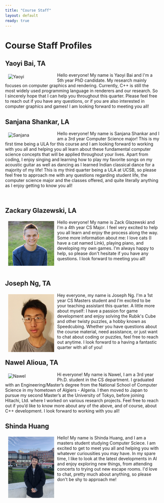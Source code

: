 ```yaml
---
title: "Course Staff"
layout: default
ready: true
---
```

# Course Staff Profiles<a name="staff"></a>

## Yaoyi Bai, TA

<img src="../staff/CS24-W24-Yaoyi-B.JPG" alt="Yaoyi" width="150px" style="float: left; margin: 5px 10px 10px 10px;">

Hello everyone! My name is Yaoyi Bai and I'm a 5th year PhD candidate. My research mainly focuses on computer graphics and rendering. Currently, C++ is still the most widely used programming language in renderers and our research. So I sincerely hope that I can help you throughout this quarter. Please feel free to reach out if you have any questions, or if you are also interested in computer graphics and games! I am looking forward to meeting you all!

## Sanjana Shankar, LA

<img src="../staff/CS24-W24-Sanjana-S.jpg" alt="Sanjana" width="150px" style="float: left; margin: 5px 10px 10px 10px;">

Hello everyone! My name is Sanjana Shankar and I am a 3rd year Computer Science major! This is my first time being a ULA for this course and I am looking forward to working with you all and helping you all learn about these fundamental computer science concepts that will be applied throughout your lives. Apart from coding, I enjoy singing and learning how to play my favorite songs on my acoustic guitar as well as dancing as I learned Indian classical dance for a majority of my life! This is my third quarter being a ULA at UCSB, so please feel free to approach me with any questions regarding student life, the computer science major and the classes offered, and quite literally anything as I enjoy getting to know you all! 

<br>


## Zackary Glazewski, LA

<img src="./staff/CS24-F23-Zackary-G.jpg" alt="Zack" width="150px" style="float: left; margin: 5px 10px 10px 10px;">

Hello everyone! My name is Zack Glazewski and I'm a 4th year CS Major. I feel very excited to help you all learn and enjoy the process along the way. Some more information about me: I love cats (I have a cat named Link), playing piano, and developing my own games. I'm always happy to help, so please don't hesitate if you have any questions. I look forward to meeting you all!

<br>

## Joseph Ng, TA

<img src="./staff/CS24-W24-Joseph-Ng.jpg" alt="Joseph" width="150px" style="float: left; margin: 5px 10px 10px 10px;">

Hey everyone, my name is Joseph Ng. I'm a 1st year CS Masters student and I'm excited to be your teaching assistant this quarter. A little more about myself: I have a passion for game development and enjoy solving the Rubik's Cube and other twisty puzzles, a hobby known as Speedcubing. Whether you have questions about the course material, need assistance, or just want to chat about coding or puzzles, feel free to reach out anytime. I look forward to a having a fantastic quarter with all of you!


## Nawel Alioua, TA

<img src="../staff/CS24-W24-Nawel-A.jpg" alt="Nawel" width="150px" style="float: left; margin: 5px 10px 10px 10px;">


Hi everyone! My name is Nawel, I am a 3rd year Ph.D. student in the CS department. I graduated with an Engineering/Master’s degree from the National School of Computer Science in my hometown of Algiers - Algeria. I then moved to Japan to pursue my second Master’s at the University of Tokyo, before joining Hitachi, Ltd. where I worked on various research projects. Feel free to reach out if you’d like to know more about any of the above, and of course, about C++ development. I look forward to working with you all!


## Shinda Huang

<img src="./staff/CS24-W24-Shinda-H.JPG" alt="Shinda" width="150px" style="float: left; margin: 5px 10px 10px 10px;">

Hello! My name is Shinda Huang, and I am a masters student studying Computer Sciece. I am excited to get to meet you all and helping you with whatever curiousities you may have. In my spare time, I like to look at the latest developments in AI and enjoy exploring new things, from attending concerts to trying out new escape rooms. I'd love to chat, pretty much about anything, so please don't be shy to approach me!




